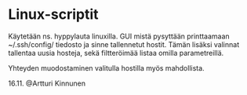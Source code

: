 # Linux-scriptit
Käytetään ns. hyppylauta linuxilla. GUI mistä pysyttään printtaamaan ~/.ssh/config/ tiedosto ja sinne tallennetut hostit. Tämän lisäksi valinnat tallentaa uusia hosteja, sekä filtteröimää listaa omilla parametreillä.

Yhteyden muodostaminen valitulla hostilla myös mahdollista.

16.11. @Artturi Kinnunen
